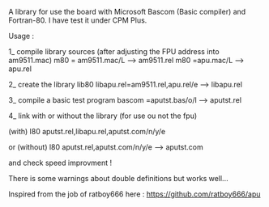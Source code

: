 A library for use the board with Microsoft Bascom (Basic compiler) and Fortran-80.
I have test it under CPM Plus.

Usage :

1_ compile library sources (after adjusting the FPU address into am9511.mac)
m80 = am9511.mac/L --> am9511.rel
m80 =apu.mac/L --> apu.rel

2_ create the library
lib80 libapu.rel=am9511.rel,apu.rel/e --> libapu.rel

3_ compile a basic test program
bascom =aputst.bas/o/l --> aputst.rel

4_ link with or without the library (for use ou not the fpu)

(with) l80 aputst.rel,libapu.rel,aputst.com/n/y/e

or (without) l80 aputst.rel,aputst.com/n/y/e --> aputst.com

and check speed improvment !

There is some warnings about double definitions but works well...

Inspired from the job of ratboy666 here : https://github.com/ratboy666/apu
